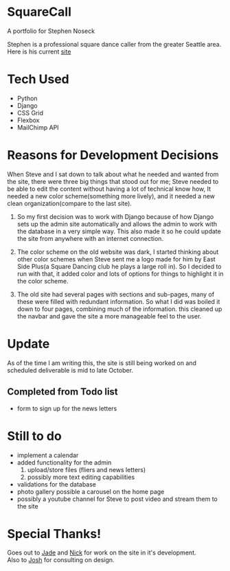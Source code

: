# SquareCall
A portfolio for Stephen Noseck

Stephen is a professional square dance caller from the greater Seattle area. Here is his current <a href="http://stephennoseck.com/">site</a>

# Tech Used
- Python
- Django
- CSS Grid
- Flexbox
- MailChimp API

# Reasons for Development Decisions

When Steve and I sat down to talk about what he needed and wanted from the site, there were three big things that stood out for me; Steve needed to be able to edit the content without having a lot of technical know how, It needed a new color scheme(something more lively), and it needed a new clean organization(compare to the last site).

1) So my first decision was to work with Django because of how Django sets up the admin site automatically and allows the admin to work with the database in a very simple way. This also made it so he could update the site from anywhere with an internet connection.

2) The color scheme on the old website was dark, I started thinking about other color schemes when Steve sent me a logo made for him by East Side Plus(a Square Dancing club he plays a large roll in). So I decided to run with that, it added color and lots of options for things to highlight it in the color scheme.

3) The old site had several pages with sections and sub-pages, many of these were filled with redundant information. So what I did was boiled it down to four pages, combining much of the information. this cleaned up the navbar and gave the site a more manageable feel to the user.


# Update

As of the time I am writing this, the site is still being worked on and scheduled deliverable is mid to late October.

## Completed from Todo list
- form to sign up for the news letters


# Still to do
- implement a calendar
- added functionality for the admin
    1. upload/store files (fliers and news letters)
    2. possibly more text editing capabilities
- validations for the database
- photo gallery possible a carousel on the home page
- possibly a youtube channel for Steve to post video and stream them to the site

# Special Thanks!
Goes out to <a href="https://github.com/jaderosse">Jade</a> and <a href="https://github.com/nnedevn">Nick</a> for work on the site in it's development. </br>
Also to <a href="https://github.com/SharpCoder">Josh</a> for consulting on design.
